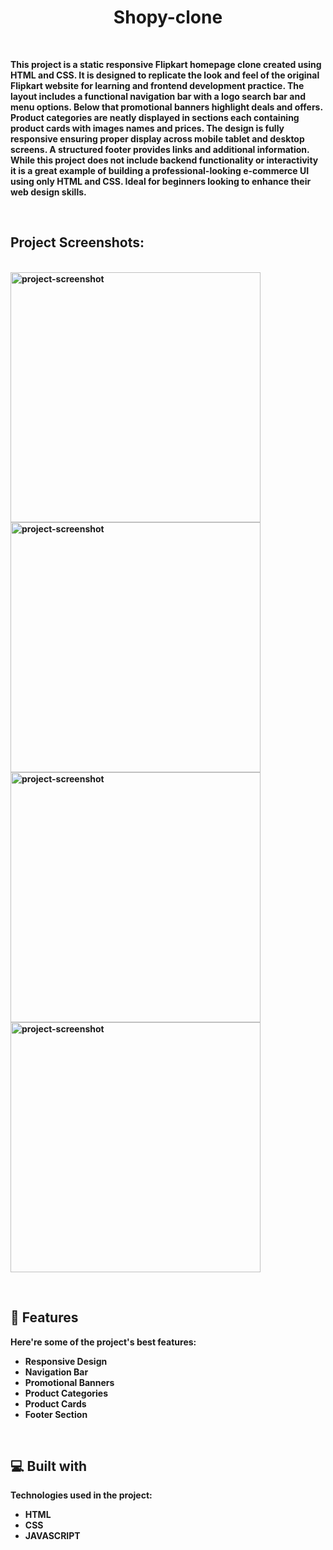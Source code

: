 <h1 align="center" id="title">Shopy-clone</h1>
<br>

<p id="description"><strong>This project is a static responsive Flipkart homepage clone created using HTML and CSS. It is designed to replicate the look and feel of the original Flipkart website for learning and frontend development practice. The layout includes a functional navigation bar with a logo search bar and menu options. Below that promotional banners highlight deals and offers. Product categories are neatly displayed in sections each containing product cards with images names and prices. The design is fully responsive ensuring proper display across mobile tablet and desktop screens. A structured footer provides links and additional information. While this project does not include backend functionality or interactivity it is a great example of building a professional-looking e-commerce UI using only HTML and CSS. Ideal for beginners looking to enhance their web design skills.</p>

<br>
<h2>Project Screenshots:</h2>
<br>
<img src="https://media-hosting.imagekit.io/9ebd3c8003e94424/Screenshot%202025-05-13%20162430.png?Expires=1841742045&amp;Key-Pair-Id=K2ZIVPTIP2VGHC&amp;Signature=dnRXkcEBaS~dDO1aMV~Y2kzrH7y7RotclK5Lqp84b~5E-oJ59FtMNz-xzPYSyrbnwdJuz-Taq9GNZOzNjNRu703XO0o~AITRjCKq~yywaaxGrmLFLFVOHHLK6AMyY6J7eXD~ZJtc2sqRXh02-nQoqId4ru6eGFoYD1QkT3bbcmbD7uLemgmGEW~18TUxs9E6gr0nN3nMc5yS5ettrVwBGCwdT3fBfvMmZC1GBH2-Lhb3Y93ln4tdc5xE8Ff1i5YB3Q2bzMC3YYneb6nqoghhx68CeCuJJFPoyAp-ao-iiwX5VX2taJ7zZdirU-0QoWUngwz7gqTrBcjseeiP8g2yig__" alt="project-screenshot" width="400" height="400/">

<img src="https://media-hosting.imagekit.io/1160682e471e4b54/Screenshot%202025-05-13%20163225.png?Expires=1841742158&amp;Key-Pair-Id=K2ZIVPTIP2VGHC&amp;Signature=lrR8w11wvh8yN6yFcw-19FgMXh3-XLerzNElsh1sjMF9TqoE1CRRphuGRKN-iPcEc97k~9a3DMGnoMiMCSxgOdJLSWmPfYSvdnD68mA0xSAREzPR~Fim5PTCVLBXaScCK09kl9awSiCT8PGLU4Yrf9tdZkA5NtO5PCiiPu5eiIYXXvPR4I5DfxzWbJEUbxl6fI61P8QuN2HOdiumS9e-tQtT-vdkliZ~lfaronRYAn5iu4SoPojBkcGbG2dCO9BoJoGlRLfMrPtA71J8oAQZ3z615aG8zqJfs73zju4da~~9kDwMd7AMwJ4PnT7zce1FlfzCvR3G6~AAwUuUB9GzSA__" alt="project-screenshot" width="400" height="400/">

<img src="https://media-hosting.imagekit.io/ffd75fcfea9a4baf/screenshot_1747134241592.png?Expires=1841742244&amp;Key-Pair-Id=K2ZIVPTIP2VGHC&amp;Signature=FEBIbUSzgsjhDLe4KOw-ajCbxdvPyEai0ORdN1lxdM460CoTGaF9NK1cRIG0NRNeJFfwa01WGo0rKKFsL4272d6bE95fiCFOs2p21ALCpVMxEI7Z1ErXxt0GMzHcs~o13w041YUwzr9977PH3byrcqQ2TOsIKNQqXtytbgJWBA5LycA-TR5uZbXrFbkHh3dFqwoASg3GGpYrmzcWgMoiETF1Ua2ErzrZWUJodLnmtyxR7O1kbkYBXjhO3ojnVO-7KHqJt9nZeOjaWJnBd-8KLTWtarFH3Nv6RYkibOpeml1Ou0gfhO3gPqQMmp8o7rpB8PGk99RK15LFN2FdIrE9fg__" alt="project-screenshot" width="400" height="400/">

<img src="https://media-hosting.imagekit.io/9d8be76fb0a74261/screenshot_1747134284872.png?Expires=1841742287&amp;Key-Pair-Id=K2ZIVPTIP2VGHC&amp;Signature=FXMx~~t5auSweCPbMWML2t5uboOlZbqY4cVAwJwC5js6iWW6RTZO7EUcvMNhyUq7j9VRyt9wbjbMcb8Su0u~umiXfseYdnL0YwHKNHhXk5vCSUsIgWczhtpvfIJ2dnHGg1SGk7nMOxATue~r0GOKzLkyS6bXwui-mzy8F-EwxgIXub4YO3CyQlLI7gpL7RMes4XwP00SFPsTF1gToligjNSJOqcXKUQmx4vcmd-A7TL29IJ2xdcNUrUBWzELGPrh0-EpGDa1EfZYSvxcO7IGg89GJ2w5bpQFpPFm1cHEtzAm3EaqiAy782GSMzssBFPyAZW3xuRryiM929HU48c~Rg__" alt="project-screenshot" width="400" height="400/">

  
  

<br><h2>🧐 Features</h2>

Here're some of the project's best features:

*   Responsive Design
*   Navigation Bar
*   Promotional Banners
*   Product Categories
*   Product Cards
*   Footer Section

  
  <br>
<h2>💻 Built with</h2>

Technologies used in the project:

*   HTML
*   CSS
*   JAVASCRIPT
